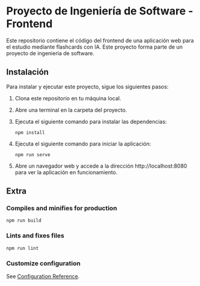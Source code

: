# Proyecto de Ingeniería de Software - Frontend

Este repositorio contiene el código del frontend de una aplicación web para el estudio mediante flashcards con IA. Este proyecto forma parte de un proyecto de ingeniería de software.

## Instalación

Para instalar y ejecutar este proyecto, sigue los siguientes pasos:

1. Clona este repositorio en tu máquina local.
2. Abre una terminal en la carpeta del proyecto.
3. Ejecuta el siguiente comando para instalar las dependencias:

    ```
    npm install
    ```

4. Ejecuta el siguiente comando para iniciar la aplicación:

    ```
    npm run serve
    ```

5. Abre un navegador web y accede a la dirección http://localhost:8080 para ver la aplicación en funcionamiento.

## Extra

### Compiles and minifies for production
```
npm run build
```

### Lints and fixes files
```
npm run lint
```

### Customize configuration
See [Configuration Reference](https://cli.vuejs.org/config/).
